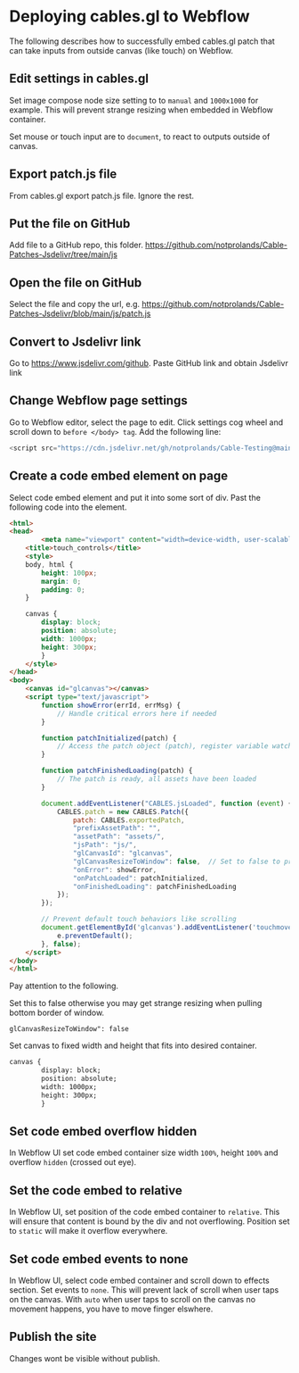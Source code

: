 # Deploying cables.gl to Webflow

The following describes how to successfully embed cables.gl patch that can take inputs from outside canvas (like touch) on Webflow.

## Edit settings in cables.gl

Set image compose node size setting to to `manual` and `1000x1000` for example. This will prevent strange resizing when embedded in Webflow container.

Set mouse or touch input are to `document`, to react to outputs outside of canvas.

## Export patch.js file

From cables.gl export patch.js file. Ignore the rest.

## Put the file on GitHub

Add file to a GitHub repo, this folder.
https://github.com/notprolands/Cable-Patches-Jsdelivr/tree/main/js

## Open the file on GitHub

Select the file and copy the url, e.g. 
https://github.com/notprolands/Cable-Patches-Jsdelivr/blob/main/js/patch.js

## Convert to Jsdelivr link

 Go to https://www.jsdelivr.com/github. Paste GitHub link and obtain Jsdelivr link

## Change Webflow page settings

Go to Webflow editor, select the page to edit. Click settings cog wheel and scroll down to `before </body> tag`. Add the following line:

```js
<script src="https://cdn.jsdelivr.net/gh/notprolands/Cable-Testing@main/js/patch.js"></script>
```

## Create a code embed element on page

Select code embed element and put it into some sort of div. Past the following code into the element.
 
```html
<html>
<head>
		<meta name="viewport" content="width=device-width, user-scalable=no, initial-scale=1">
    <title>touch_controls</title>
    <style>
    body, html {
        height: 100px;
        margin: 0;
        padding: 0;
    }

    canvas {
        display: block;
        position: absolute;
        width: 1000px;
        height: 300px;
		}
    </style>
</head>
<body>
    <canvas id="glcanvas"></canvas>
    <script type="text/javascript">
        function showError(errId, errMsg) {
            // Handle critical errors here if needed
        }

        function patchInitialized(patch) {
            // Access the patch object (patch), register variable watchers, etc.
        }

        function patchFinishedLoading(patch) {
            // The patch is ready, all assets have been loaded
        }

        document.addEventListener("CABLES.jsLoaded", function (event) {
            CABLES.patch = new CABLES.Patch({
                patch: CABLES.exportedPatch,
                "prefixAssetPath": "",
                "assetPath": "assets/",
                "jsPath": "js/",
                "glCanvasId": "glcanvas",
                "glCanvasResizeToWindow": false,  // Set to false to prevent strange resizing when pulling bottom border
                "onError": showError,
                "onPatchLoaded": patchInitialized,
                "onFinishedLoading": patchFinishedLoading
            });
        });

        // Prevent default touch behaviors like scrolling
        document.getElementById('glcanvas').addEventListener('touchmove', function(e) {
            e.preventDefault();
        }, false);
    </script>
</body>
</html>
```
Pay attention to the following.

Set this to false otherwise you may get strange resizing when pulling bottom border of window.

`glCanvasResizeToWindow": false`

Set canvas to fixed width and height that fits into desired container.

```html
canvas {
        display: block;
        position: absolute;
        width: 1000px;
        height: 300px;
		}
```

## Set code embed overflow hidden

In Webflow UI set code embed container size width `100%`, height `100%` and overflow `hidden` (crossed out eye).

## Set the code embed to relative

In Webflow UI, set position of the code embed container to `relative`. This will ensure that content is bound by the div and not overflowing. Position set to `static` will make it overflow everywhere.

## Set code embed events to none

In Webflow UI, select code embed container and scroll down to effects section. Set events to `none`. This will prevent lack of scroll when user taps on the canvas. With `auto` when user taps to scroll on the canvas no movement happens, you have to move finger elswhere.

## Publish the site

Changes wont be visible without publish.
<!--stackedit_data:
eyJoaXN0b3J5IjpbLTE4OTk1MjQwOTEsLTIxMTE4NTM4OCwxMz
g2MzQ2MDYsODM5NDI4NDcyLDE5NTc1ODg3NF19
-->